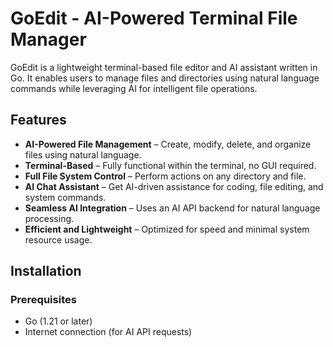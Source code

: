 # GoEdit - AI-Powered Terminal File Manager  

GoEdit is a lightweight terminal-based file editor and AI assistant written in Go. It enables users to manage files and directories using natural language commands while leveraging AI for intelligent file operations.  

## Features  
- **AI-Powered File Management** – Create, modify, delete, and organize files using natural language.  
- **Terminal-Based** – Fully functional within the terminal, no GUI required.  
- **Full File System Control** – Perform actions on any directory and file.  
- **AI Chat Assistant** – Get AI-driven assistance for coding, file editing, and system commands.  
- **Seamless AI Integration** – Uses an AI API backend for natural language processing.  
- **Efficient and Lightweight** – Optimized for speed and minimal system resource usage.  

## Installation  
### Prerequisites  
- Go (1.21 or later)  
- Internet connection (for AI API requests)  

 
